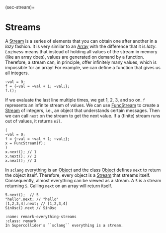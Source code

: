 (sec-stream)=
# Streams

A [Stream](https://doc.sccode.org/Classes/Stream.html) is a series of elements that you can obtain one after another in a *lazy* fashion.
It is very similar to an [Array](https://doc.sccode.org/Classes/Array.html) with the difference that it is *lazy*.
*Laziness* means that instead of holding all values of the stream in memory (like an array does), values are generated on demand by a function.
Therefore, a stream can, in principle, offer infinitely many values, which is impossible for an array!
For example, we can define a function that gives us all integers.

```isc
~val = 0;
f = {~val = ~val + 1; ~val;};
f.();
```

If we evaluate the last line multiple times, we get 1, 2, 3, and so on.
``f`` represents an infinite stream of values.
We can use [FuncStream](https://doc.sccode.org/Classes/FuncStream.html) to create a [Stream](https://doc.sccode.org/Classes/Stream.html) of integers, i.e., an object that understands certain messages.
Then we can call ``next`` on the stream to get the next value.
If a (finite) stream runs out of values, it returns ``nil``.

```isc
(
~val = 0;
f = {~val = ~val + 1; ~val;};
x = FuncStream(f);
)
x.next(); // 1
x.next(); // 2
x.next(); // 3
```

In ``sclang`` everything is an [Object](https://doc.sccode.org/Classes/Object.html) and the class [Object](https://doc.sccode.org/Classes/Object.html) defines ``next`` to return the object itself.
Therefore, every object is a [Stream](https://doc.sccode.org/Classes/Stream.html) that streams itself.
Consequently, almost everything can be viewed as a stream.
A ``5`` is a stream returning ``5``.
Calling ``next`` on an array will return itself.

```isc
5.next();  // 5
"hello".next; // "hello"
[1,2,3,4].next; // [1,2,3,4]
SinOsc().next // SinOsc
```

```{admonition} Everything is a Stream
:name: remark-everything-streams
:class: remark
In Supercollider's ``sclang`` everything is a stream.
```